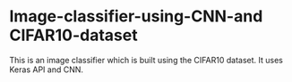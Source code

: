 # Image-classifier-using-CNN-and CIFAR10-dataset
This is an image classifier which is built using the CIFAR10 dataset. It uses Keras API and CNN.
